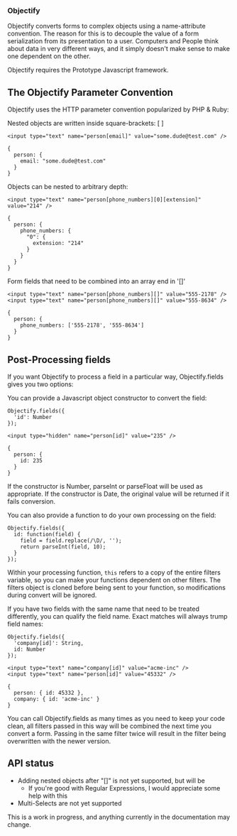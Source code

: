 ### Objectify

Objectify converts forms to complex objects using a name-attribute convention.
The reason for this is to decouple the value of a form serialization from its
presentation to a user. Computers and People think about data in very different
ways, and it simply doesn't make sense to make one dependent on the other.

Objectify requires the Prototype Javascript framework.

## The Objectify Parameter Convention

Objectify uses the HTTP parameter convention popularized by PHP & Ruby:

Nested objects are written inside square-brackets: [ ]

    <input type="text" name="person[email]" value="some.dude@test.com" />
    
    {
      person: {
        email: "some.dude@test.com"
      }
    }

Objects can be nested to arbitrary depth:

    <input type="text" name="person[phone_numbers][0][extension]" value="214" />
    
    {
      person: {
        phone_numbers: {
          "0": {
            extension: "214"
          }
        }
      }
    }

Form fields that need to be combined into an array end in '[]'

    <input type="text" name="person[phone_numbers][]" value="555-2178" />
    <input type="text" name="person[phone_numbers][]" value="555-8634" />
    
    {
      person: {
        phone_numbers: ['555-2178', '555-8634']
      }
    }
    
## Post-Processing fields

If you want Objectify to process a field in a particular way, Objectify.fields gives
you two options:

You can provide a Javascript object constructor to convert the field:

    Objectify.fields({
      'id': Number
    });

    <input type="hidden" name="person[id]" value="235" />
    
    {
      person: {
        id: 235
      }
    }

If the constructor is Number, parseInt or parseFloat will be used as appropriate.
If the constructor is Date, the original value will be returned if it fails conversion.

You can also provide a function to do your own processing on the field:

    Objectify.fields({
      id: function(field) {
        field = field.replace(/\D/, '');
        return parseInt(field, 10);
      }
    });

Within your processing function, `this` refers to a copy of the entire filters variable,
so you can make your functions dependent on other filters. The filters object is cloned
before being sent to your function, so modifications during convert will be ignored.

If you have two fields with the same name that need to be treated differently,  you
can qualify the field name. Exact matches will always trump field names:

    Objectify.fields({
      'company[id]': String,
      id: Number
    });
    
    <input type="text" name="company[id]" value="acme-inc" />
    <input type="text" name="person[id]" value="45332" />
    
    {
      person: { id: 45332 },
      company: { id: 'acme-inc' }
    }
    
You can call Objectify.fields as many times as you need to keep your code clean, all
filters passed in this way will be combined the next time you convert a form. Passing
in the same filter twice will result in the filter being overwritten with the newer
version.

## API status

* Adding nested objects after "[]" is not yet supported, but will be
  - If you're good with Regular Expressions, I would appreciate some help with this
* Multi-Selects are not yet supported
  
This is a work in progress, and anything currently in the documentation may change.